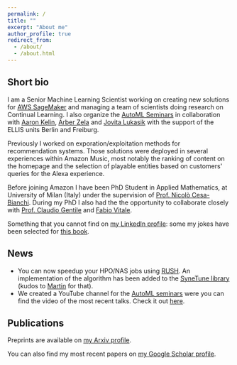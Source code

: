```yaml
---
permalink: /
title: ""
excerpt: "About me"
author_profile: true
redirect_from: 
  - /about/
  - /about.html
---
```




Short bio
---

I am a Senior Machine Learning Scientist working on creating new solutions for [AWS SageMaker](https://aws.amazon.com/de/sagemaker/) and managing a team of scientists doing research on Continual Learning. I also organize the [AutoML Seminars](https://automl-seminars.github.io/) in collaboration with [Aaron Kelin](https://aaronkl.github.io/), [Arber Zela](https://ml.informatik.uni-freiburg.de/profile/zela/) and [Jovita Lukasik](https://www.uni-mannheim.de/dws/people/researchers/phd-students/jovita-lukasik/) with the support of the ELLIS units Berlin and Freiburg.

Previously I worked on exporation/exploitation methods for recommendation systems. Those solutions
were deployed in several experiences within Amazon Music, most notably the ranking of content on the homepage
and the selection of playable entities based on customers' queries for the Alexa experience.

Before joining Amazon I have been PhD Student in Applied Mathematics, at University of Milan (Italy) under the supervision of [Prof. Nicol&ograve; Cesa-Bianchi](http://homes.di.unimi.it/~cesabian/). 
During my PhD I also had the the opportunity to collaborate closely with [Prof. Claudio Gentile](https://sites.google.com/view/cgentile) and [Fabio Vitale](http://researchers.lille.inria.fr/vitale/).

Something that you cannot find on [my LinkedIn profile](http://it.linkedin.com/in/giovannizappella): some my jokes have been selected for [this book](http://www.amazon.it/Spinoza-Un-libro-serissimo-Andreoli/dp/8874245823/).



News
---

* You can now speedup your HPO/NAS jobs using [RUSH](https://arxiv.org/abs/2103.16111). An implementation of the algorithm has been added to the [SyneTune library](https://github.com/awslabs/syne-tune) (kudos to [Martin](https://scholar.google.de/citations?user=pTULHVsAAAAJ) for that).
* We created a YouTube channel for the [AutoML seminars](https://automl-seminars.github.io/) were you can find the video of the most recent talks. Check it out [here](https://www.youtube.com/channel/UC3NoO2L7cGs7O3583ig--EA/videos).


Publications
---

Preprints are available on [my Arxiv profile](https://arxiv.org/search/cs?searchtype=author&query=Zappella%2C+G).

You can also find my most recent papers on [my Google Scholar profile]({{author.googlescholar}}).
